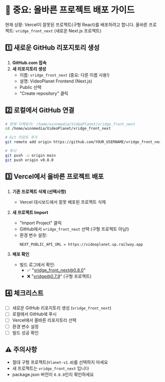 # 🚨 중요: 올바른 프로젝트 배포 가이드

현재 상황: Vercel이 잘못된 프로젝트(구형 React)를 배포하려고 합니다.
올바른 프로젝트: `vridge_front_next` (새로운 Next.js 프로젝트)

## 1️⃣ 새로운 GitHub 리포지토리 생성

1. **GitHub.com 접속**
2. **새 리포지토리 생성**
   - 이름: `vridge_front_next` (중요: 다른 이름 사용!)
   - 설명: VideoPlanet Frontend (Next.js)
   - Public 선택
   - "Create repository" 클릭

## 2️⃣ 로컬에서 GitHub 연결

```bash
# 현재 디렉토리: /home/winnmedia/VideoPlanet/vridge_front_next
cd /home/winnmedia/VideoPlanet/vridge_front_next

# Git 리모트 추가
git remote add origin https://github.com/YOUR_USERNAME/vridge_front_next.git

# 푸시
git push -u origin main
git push origin v0.8.0
```

## 3️⃣ Vercel에서 올바른 프로젝트 배포

1. **기존 프로젝트 삭제 (선택사항)**
   - Vercel 대시보드에서 잘못 배포된 프로젝트 삭제

2. **새 프로젝트 Import**
   - "Import Project" 클릭
   - GitHub에서 `vridge_front_next` 선택 (구형 프로젝트 아님!)
   - 환경 변수 설정:
     ```
     NEXT_PUBLIC_API_URL = https://videoplanet.up.railway.app
     ```

3. **배포 확인**
   - 빌드 로그에서 확인:
     - ✅ "vridge_front_next@0.8.0"
     - ❌ "vridge@0.7.9" (구형 프로젝트)

## 4️⃣ 체크리스트

- [ ] 새로운 GitHub 리포지토리 생성 (`vridge_front_next`)
- [ ] 로컬에서 GitHub에 푸시
- [ ] Vercel에서 올바른 리포지토리 선택
- [ ] 환경 변수 설정
- [ ] 빌드 성공 확인

## ⚠️ 주의사항

- 절대 구형 프로젝트(`Vlanet-v1.0`)를 선택하지 마세요
- 새 프로젝트는 `vridge_front_next` 입니다
- package.json 버전이 `0.8.0`인지 확인하세요